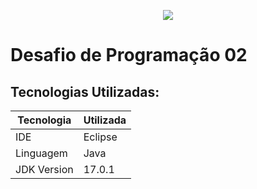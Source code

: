 <p align="center">
    <img src="https://user-images.githubusercontent.com/59287246/155930748-26d3d0b3-866e-4fce-9489-aaf54533a7dd.png">
</p>

# Desafio de Programação 02

## Tecnologias Utilizadas:

Tecnologia | Utilizada
---------- | ---------
IDE        | Eclipse
Linguagem  | Java
JDK Version | 17.0.1





